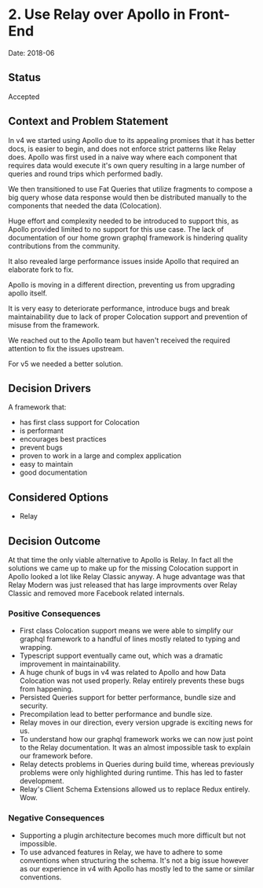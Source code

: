 # 2. Use Relay over Apollo in Front-End

Date: 2018-06

## Status

Accepted

## Context and Problem Statement

In v4 we started using Apollo due to its appealing promises that it has better docs, is easier to begin, and does not enforce strict patterns like Relay does. Apollo was first used in a naive way where each component that requires data would execute it's own query resulting in a large number of queries and round trips which performed badly.

We then transitioned to use Fat Queries that utilize fragments to compose a big query whose data response would then be distributed manually to the components that needed the data (Colocation).

Huge effort and complexity needed to be introduced to support this, as Apollo provided limited to no support for this use case. The lack of documentation of our home grown graphql framework is hindering quality contributions from the community.

It also revealed large performance issues inside Apollo that required an elaborate fork to fix.

Apollo is moving in a different direction, preventing us from upgrading apollo itself.

It is very easy to deteriorate performance, introduce bugs and break maintainability due to lack of proper Colocation support and prevention of misuse from the framework.

We reached out to the Apollo team but haven't received the required attention to fix the issues upstream.

For v5 we needed a better solution.

## Decision Drivers

A framework that:

- has first class support for Colocation
- is performant
- encourages best practices
- prevent bugs
- proven to work in a large and complex application
- easy to maintain
- good documentation

## Considered Options

- Relay

## Decision Outcome

At that time the only viable alternative to Apollo is Relay. In fact all the solutions we came up to make up for the missing Colocation support in Apollo looked a lot like Relay Classic anyway. A huge advantage was that Relay Modern was just released that has large improvments over Relay Classic and removed more Facebook related internals.

### Positive Consequences

- First class Colocation support means we were able to simplify our graphql framework to a handful of lines mostly related to typing and wrapping.
- Typescript support eventually came out, which was a dramatic improvement in maintainability.
- A huge chunk of bugs in v4 was related to Apollo and how Data Colocation was not used properly. Relay entirely prevents these bugs from happening.
- Persisted Queries support for better performance, bundle size and security.
- Precompilation lead to better performance and bundle size.
- Relay moves in our direction, every version upgrade is exciting news for us.
- To understand how our graphql framework works we can now just point to the Relay documentation. It was an almost impossible task to explain our framework before.
- Relay detects problems in Queries during build time, whereas previously problems were only highlighted during runtime. This has led to faster development.
- Relay's Client Schema Extensions allowed us to replace Redux entirely. Wow.

### Negative Consequences

- Supporting a plugin architecture becomes much more difficult but not impossible.
- To use advanced features in Relay, we have to adhere to some conventions when structuring the schema. It's not a big issue however as our experience in v4 with Apollo has mostly led to the same or similar conventions.
